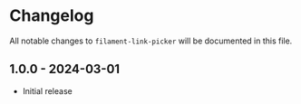 # Changelog

All notable changes to `filament-link-picker` will be documented in this file.

## 1.0.0 - 2024-03-01

- Initial release
